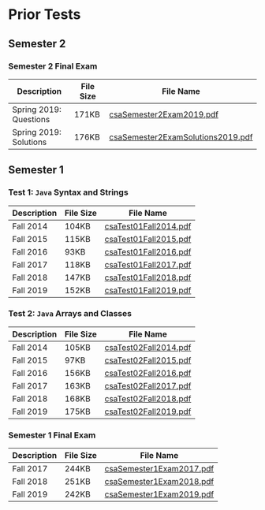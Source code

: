 # Prior Tests

## Semester 2

### Semester 2 Final Exam

Description | File Size | File Name
----------- | --------- | ---------
Spring 2019: Questions | 171KB | [csaSemester2Exam2019.pdf](/csa/pdf/csaSemester2Exam2019.pdf)
Spring 2019: Solutions | 176KB | [csaSemester2ExamSolutions2019.pdf](/csa/pdf/csaSemester2ExamSolutions2019.pdf)

<!--
### Test 3: Inheritance

Description | File Size | File Name
----------- | --------- | ---------
Spring 2018 | 176KB | [csaTest03Spring2018.pdf](/csa/pdf/csaTest03Spring2018.pdf)
Spring 2019 | 170KB | [csaTest03Spring2019.pdf](/csa/pdf/csaTest03Spring2019.pdf)

### Test 4: Searching, Sorting & Recursion

Description | File Size | File Name
----------- | --------- | ---------
Spring 2018 | 154KB | [csaTest04Spring2018.pdf](/csa/pdf/csaTest04Spring2018.pdf)
Spring 2019 | 150KB | [csaTest04Spring2019.pdf](/csa/pdf/csaTest04Spring2019.pdf) -->

## Semester 1

### Test 1: `Java` Syntax and Strings

Description | File Size | File Name
----------- | --------- | ---------
Fall 2014 | 104KB | [csaTest01Fall2014.pdf](/csa/pdf/csaTest01Fall2014.pdf)
Fall 2015 | 115KB | [csaTest01Fall2015.pdf](/csa/pdf/csaTest01Fall2015.pdf)
Fall 2016 |  93KB | [csaTest01Fall2016.pdf](/csa/pdf/csaTest01Fall2016.pdf)
Fall 2017 | 118KB | [csaTest01Fall2017.pdf](/csa/pdf/csaTest01Fall2017.pdf)
Fall 2018 | 147KB | [csaTest01Fall2018.pdf](/csa/pdf/csaTest01Fall2018.pdf)
Fall 2019 | 152KB | [csaTest01Fall2019.pdf](/csa/pdf/csaTest01Fall2019.pdf)

### Test 2: `Java` Arrays and Classes

Description | File Size | File Name
----------- | --------- | ---------
Fall 2014 | 105KB | [csaTest02Fall2014.pdf](/csa/pdf/csaTest02Fall2014.pdf)
Fall 2015 |  97KB | [csaTest02Fall2015.pdf](/csa/pdf/csaTest02Fall2015.pdf)
Fall 2016 | 156KB | [csaTest02Fall2016.pdf](/csa/pdf/csaTest02Fall2016.pdf)
Fall 2017 | 163KB | [csaTest02Fall2017.pdf](/csa/pdf/csaTest02Fall2017.pdf)
Fall 2018 | 168KB | [csaTest02Fall2018.pdf](/csa/pdf/csaTest02Fall2018.pdf)
Fall 2019 | 175KB | [csaTest02Fall2019.pdf](/csa/pdf/csaTest02Fall2019.pdf)

### Semester 1 Final Exam

Description | File Size | File Name
----------- | --------- | ---------
Fall 2017 | 244KB | [csaSemester1Exam2017.pdf](/csa/pdf/csaSemester1Exam2017.pdf)
Fall 2018 | 251KB | [csaSemester1Exam2018.pdf](/csa/pdf/csaSemester1Exam2018.pdf)
Fall 2019 | 242KB | [csaSemester1Exam2019.pdf](/csa/pdf/csaSemester1Exam2019.pdf)

